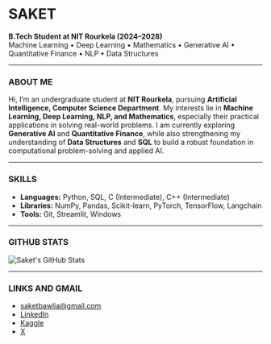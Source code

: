 # SAKET

**B.Tech Student at NIT Rourkela (2024–2028)**  
Machine Learning • Deep Learning • Mathematics • Generative AI • Quantitative Finance • NLP • Data Structures

---

### ABOUT ME
Hi, I’m an undergraduate student at **NIT Rourkela**, pursuing **Artificial Intelligence, Computer Science Department**. My interests lie in **Machine Learning, Deep Learning, NLP, and Mathematics**, especially their practical applications in solving real-world problems. I am currently exploring **Generative AI** and **Quantitative Finance**, while also strengthening my understanding of **Data Structures** and **SQL** to build a robust foundation in computational problem-solving and applied AI.

---

### SKILLS
- **Languages:** Python, SQL, C (Intermediate), C++ (Intermediate)
- **Libraries:** NumPy, Pandas, Scikit-learn, PyTorch, TensorFlow, Langchain
- **Tools:** Git, Streamlit, Windows  

---

### GITHUB STATS
![Saket's GitHub Stats](https://github-readme-stats.vercel.app/api?username=SAKET707&show_icons=true&theme=default&hide_title=true)

---

### LINKS AND GMAIL
- saketbawlia@gmail.com
- [LinkedIn](https://www.linkedin.com/in/saket-kumar016)  
- [Kaggle](https://www.kaggle.com/saket29)
- [X](https://x.com/SaketKumar016)
